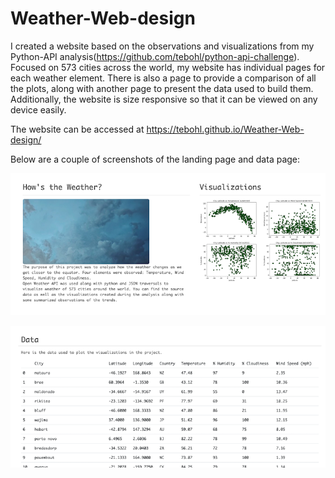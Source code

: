 # Weather-Web-design
I created a website based on the observations and visualizations from my Python-API analysis(https://github.com/tebohl/python-api-challenge). Focused on 573 cities across the world, my website has individual pages for each weather element. There is also a page to provide a comparison of all the plots, along with another page to present the data used to build them. Additionally, the website is size responsive so that it can be viewed on any device easily.

The website can be accessed at https://tebohl.github.io/Weather-Web-design/

Below are a couple of screenshots of the landing page and data page:

![screenshot1](img/landingpage.png)

![screenshot2](img/data.png)
